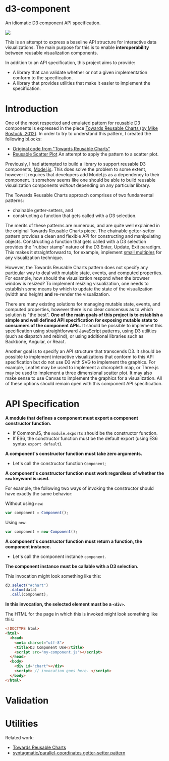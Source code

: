 # d3-component
An idiomatic D3 component API specification.

[![](https://imgs.xkcd.com/comics/standards.png)](https://xkcd.com/927/)

This is an attempt to express a baseline API structure for interactive data visualizations. The main purpose for this is to enable **interoperability** between reusable visualization components.

In addition to an API specification, this project aims to provide:

 * A library that can validate whether or not a given implementation conform to the specification.
 * A library that provides utilities that make it easier to implement the specification.

# Introduction

One of the most respected and emulated pattern for reusable D3 components is expressed in the piece [Towards Reusable Charts (by Mike Bostock, 2012)](http://bost.ocks.org/mike/chart/). In order to try to understand this pattern, I created the following bl.ocks:

 * [Original code from "Towards Reusable Charts"](http://bl.ocks.org/curran/66d926fe73211fd650ec)
 * [Reusable Scatter Plot](http://bl.ocks.org/curran/1fb2ae1dfc1471972904) An attempt to apply the pattern to a scatter plot.

Previously, I had attempted to build a library to support reusable D3 components, [Model.js](https://github.com/curran/model). This does solve the problem to some extent, however it requires that developers add Model.js as a dependency to their component. It somehow seems like one should be able to build reusable visualization components _without_ depending on any particular library.

The Towards Reusable Charts approach comprises of two fundamental patterns:

 * chainable getter-setters, and
 * constructing a function that gets called with a D3 selection.

The merits of these patterns are numerous, and are quite well explained in the original Towards Reusable Charts piece. The chainable getter-setter pattern provides a clean and flexible API for constructing and manipulating objects. Constructing a function that gets called with a D3 selection provides the "rubber stamp" nature of the D3 Enter, Update, Exit paradigm. This makes it straightforward to, for example, implement [small multiples](https://en.wikipedia.org/wiki/Small_multiple) for any visualization technique.

However, the Towards Reusable Charts pattern does not specify any particular way to deal with mutable state, events, and computed properties. For example, how should the visualization respond when the browser window is resized? To implement resizing visualization, one needs to establish some means by which to update the state of the visualization (width and height) **and** re-render the visualization.

There are many existing solutions for managing mutable state, events, and computed properties, however there is no clear concensus as to which solution is "the best". **One of the main goals of this project is to establish a simple and well defined API specification for exposing mutable state to consumers of the component APIs.** It should be possible to implement this specification using straightforward JavaScript patterns, using D3 utilities (such as dispatch and rebind), or using additional libraries such as Backbone, Angular, or React.

Another goal is to specify an API structure that transcends D3. It should be possible to implement interactive visualizations that conform to this API specification but do not use D3 with SVG to implement the graphics. For example, Leaflet may be used to implement a choropleth map, or Three.js may be used to implement a three dimensional scatter plot. It may also make sense to use Canvas to implement the graphics for a visualization. All of these options should remain open with this component API specification.

# API Specification

**A module that defines a component must export a component constructor function.**

 * If CommonJS, the `module.exports` should be the constructor function.
 * If ES6, the constructor function must be the default export (using ES6 syntax `export default`).

**A component's constructor function must take zero arguments.**

 * Let's call the constructor function `Component`;

**A component's constructor function must work regardless of whether the `new` keyword is used.**

For example, the following two ways of invoking the constructor should have exactly the same behavior:

Without using `new`:
```javascript
var component = Component();
```

Using `new`:
```javascript
var component = new Component();
```

**A component's constructor function must return a function, the component instance.**

 * Let's call the component instance `component`.

**The component instance must be callable with a D3 selection.**

This invocation might look something like this:

```javascript
d3.select("#chart")
  .datum(data)
  .call(component);
```

**In this invocation, the selected element must be a `<div>`.**

The HTML for the page in which this is invoked might look something like this:

```html
<!DOCTYPE html>
<html>
  <head>
    <meta charset="utf-8">
    <title>D3 Component Use</title>
    <script src="my-component.js"></script>
  </head>
  <body>
    <div id="chart"></div>
    <script> // invocation goes here. </script>
  </body>
</html>
```

# Validation

# Utilities

Related work:

 * [Towards Reusable Charts](http://bl.ocks.org/curran/66d926fe73211fd650ec)
 * [syntagmatic/parallel-coordinates getter-setter pattern](https://github.com/syntagmatic/parallel-coordinates/blob/master/d3.parcoords.js#L73)
